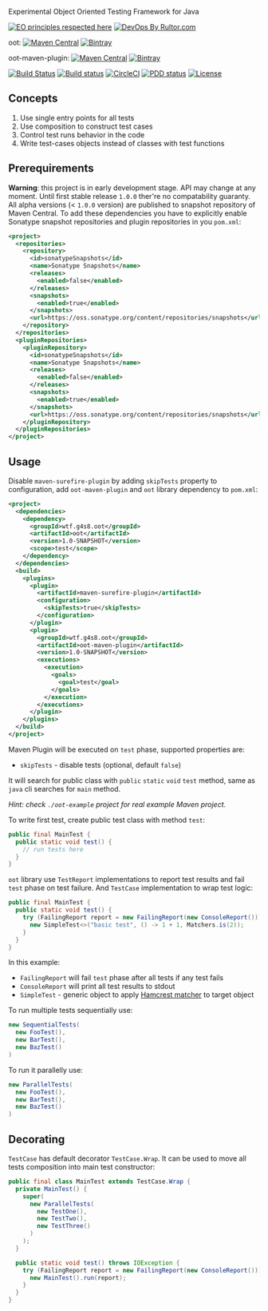 Experimental Object Oriented Testing Framework for Java

[![EO principles respected here](http://www.elegantobjects.org/badge.svg)](http://www.elegantobjects.org)
[![DevOps By Rultor.com](http://www.rultor.com/b/g4s8/oot)](http://www.rultor.com/p/g4s8/oot)

oot:
[![Maven Central](https://img.shields.io/maven-central/v/wtf.g4s8.oot/oot)](https://maven-badges.herokuapp.com/maven-central/wtf.g4s8.oot/oot)
[![Bintray](https://api.bintray.com/packages/g4s8/mvn/oot/images/download.svg)](https://bintray.com/g4s8/mvn/oot/_latestVersion)

oot-maven-plugin:
[![Maven Central](https://img.shields.io/maven-central/v/wtf.g4s8.oot/oot-maven-plugin)](https://maven-badges.herokuapp.com/maven-central/wtf.g4s8.oot/oot-maven-plugin)
[![Bintray](https://api.bintray.com/packages/g4s8/mvn/oot-maven-plugin/images/download.svg)](https://bintray.com/g4s8/mvn/oot-maven-plugin/_latestVersion)

[![Build Status](https://img.shields.io/travis/g4s8/oot.svg?style=flat-square)](https://travis-ci.org/g4s8/oot)
[![Build status](https://ci.appveyor.com/api/projects/status/3wvrniluu0qpmi7d?svg=true)](https://ci.appveyor.com/project/g4s8/oot)
[![CircleCI](https://circleci.com/gh/g4s8/oot.svg?style=svg)](https://circleci.com/gh/g4s8/oot)
[![PDD status](http://www.0pdd.com/svg?name=g4s8/oot)](http://www.0pdd.com/p?name=g4s8/oot)
[![License](https://img.shields.io/github/license/g4s8/oot.svg?style=flat-square)](https://github.com/g4s8/oot/blob/master/LICENSE)

## Concepts

 1. Use single entry points for all tests
 2. Use composition to construct test cases
 3. Control test runs behavior in the code
 4. Write test-cases objects instead of classes with test functions

## Prerequirements

**Warning**: this project is in early development stage. API may change at any moment.
Until first stable release `1.0.0` ther're no compatability guaranty.
All alpha versions (< `1.0.0` version) are published to snapshot repository of
Maven Central. To add these dependencies you have to explicitly enable Sonatype
snapshot repositories and plugin repositories in you `pom.xml`:
```xml
<project>
  <repositories>
    <repository>
      <id>sonatypeSnapshots</id>
      <name>Sonatype Snapshots</name>
      <releases>
        <enabled>false</enabled>
      </releases>
      <snapshots>
        <enabled>true</enabled>
      </snapshots>
      <url>https://oss.sonatype.org/content/repositories/snapshots</url>
    </repository>
  </repositories>
  <pluginRepositories>
    <pluginRepository>
      <id>sonatypeSnapshots</id>
      <name>Sonatype Snapshots</name>
      <releases>
        <enabled>false</enabled>
      </releases>
      <snapshots>
        <enabled>true</enabled>
      </snapshots>
      <url>https://oss.sonatype.org/content/repositories/snapshots</url>
    </pluginRepository>
  </pluginRepositories>
</project>
```

## Usage

Disable `maven-surefire-plugin` by adding `skipTests` property to configuration,
add `oot-maven-plugin` and `oot` library dependency to `pom.xml`:
```xml
<project>
  <dependencies>
    <dependency>
      <groupId>wtf.g4s8.oot</groupId>
      <artifactId>oot</artifactId>
      <version>1.0-SNAPSHOT</version>
      <scope>test</scope>
    </dependency>
  </dependencies>
  <build>
    <plugins>
      <plugin>
        <artifactId>maven-surefire-plugin</artifactId>
        <configuration>
          <skipTests>true</skipTests>
        </configuration>
      </plugin>
      <plugin>
        <groupId>wtf.g4s8.oot</groupId>
        <artifactId>oot-maven-plugin</artifactId>
        <version>1.0-SNAPSHOT</version>
        <executions>
          <execution>
            <goals>
              <goal>test</goal>
            </goals>
          </execution>
        </executions>
      </plugin>
    </plugins>
  </build>
</project>
```

Maven Plugin will be executed on `test` phase, supported properties are:
 - `skipTests` - disable tests (optional, default `false`)

It will search for public class with `public` `static` `void` `test`
method, same as `java` cli searches for `main` method.

*Hint: check `./oot-example` project for real example Maven project.*

To write first test, create public test class with method `test`:
```java
public final MainTest {
  public static void test() {
    // run tests here
  }
}
```

`oot` library use `TestReport` implementations to report test results and
fail `test` phase on test failure. And `TestCase` implementation to wrap test
logic:
```java
public final MainTest {
  public static void test() {
    try (FailingReport report = new FailingReport(new ConsoleReport())) {
      new SimpleTest<>("basic test", () -> 1 + 1, Matchers.is(2));
    }
  }
}
```
In this example:
 - `FailingReport` will fail `test` phase after all tests if any test fails
 - `ConsoleReport` will print all test results to stdout
 - `SimpleTest` - generic object to apply [Hamcrest matcher](http://hamcrest.org/JavaHamcrest/)
 to target object


To run multiple tests sequentially use:
```java
new SequentialTests(
  new FooTest(),
  new BarTest(),
  new BazTest()
)
```

To run it parallelly use:
```java
new ParallelTests(
  new FooTest(),
  new BarTest(),
  new BazTest()
)
```

## Decorating

`TestCase` has default decorator `TestCase.Wrap`.
It can be used to move all tests composition into
main test constructor:
```java
public final class MainTest extends TestCase.Wrap {
  private MainTest() {
    super(
      new ParallelTests(
        new TestOne(),
        new TestTwo(),
        new TestThree()
      )
    );
  }

  public static void test() throws IOException {
    try (FailingReport report = new FailingReport(new ConsoleReport())) {
      new MainTest().run(report);
    }
  }
}
```
